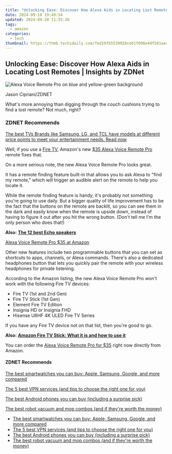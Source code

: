 ```yaml
---
title: "Unlocking Ease: Discover How Alexa Aids in Locating Lost Remotes | Insights by ZDNet"
date: 2024-09-18 19:49:54
updated: 2024-09-20 11:55:26
tags:
  - amazon
categories:
  - tech
thumbnail: https://thmb.techidaily.com/fed19fb5539928ceb1f098e4df501aac24d80c5bb6000047d745afbd7491bdcb.jpg
---
```


## Unlocking Ease: Discover How Alexa Aids in Locating Lost Remotes | Insights by ZDNet

![Alexa Voice Remote Pro on blue and yellow-green background](https://www.zdnet.com/a/img/resize/5af4ce616e38f3e17be60e1b4c97b7105023f9f6/2022/11/16/a967fb52-8237-4ba3-95d6-84ed38578758/alexa-remote-pro.jpg?auto=webp&width=1280)

Jason Cipriani/ZDNET

What's more annoying than digging through the couch cushions trying to find a lost remote? Not much, right? 

### **ZDNET** Recommends

[The best TVs Brands like Samsung, LG, and TCL have models at different price points to meet your entertainment needs.  Read now](https://www.zdnet.com/article/best-tv/)

Well, if you use a [Fire TV](https://buy.geni.us/Proxy.ashx?TSID=368250&GR%5FURL=https%3A%2F%2Fwww.amazon.com%2Fb%3Fie%3DUTF8%26node%3D8521791011%26hvadid%3D544692723503%26hvpos%3D%26hvnetw%3Dg%26hvrand%3D7808609459447234248%26hvpone%3D%26hvptwo%3D%26hvqmt%3De%26hvdev%3Dc%26hvdvcmdl%3D%26hvlocint%3D%26hvlocphy%3D9005779%26hvtargid%3Dkwd-88967765815%26ref%3Dpd%5Fsl%5F9ap9qk1y0l%5Fe%26tag%3Dzd-buy-button-20%26ascsubtag%3D%5F%5FCOM%5FCLICK%5FID%5F%5F%7C623ebae9-042e-4a80-ada1-c36b6adc895e%7Cdtp&dtb=1), Amazon's new [$35 Alexa Voice Remote Pro](https://buy.geni.us/Proxy.ashx?TSID=368250&GR%5FURL=https%3A%2F%2Fwww.amazon.com%2Fdp%2FB09RX4HKTD%3Ftag%3Dzd-buy-button-20%26ascsubtag%3D%5F%5FCOM%5FCLICK%5FID%5F%5F%7C623ebae9-042e-4a80-ada1-c36b6adc895e%7Cdtp&dtb=1) remote fixes that. 

On a more serious note, the new Alexa Voice Remote Pro looks great. 

It has a remote finding feature built-in that allows you to ask Alexa to "find my remote," which will trigger an audible alert on the remote to help you locate it.

While the remote finding feature is handy, it's probably not something you're going to use daily. But a bigger quality of life improvement has to be the fact that the buttons on the remote are backlit, so you can see them in the dark and easily know when the remote is upside down, instead of having to figure it out after you hit the wrong button. (Don't tell me I'm the only person who does that!) 

**Also:** [**The 12 best Echo speakers**](https://www.zdnet.com/home-and-office/home-entertainment/best-amazon-echo/)

[Alexa Voice Remote Pro $35 at Amazon](https://buy.geni.us/Proxy.ashx?TSID=368250&GR%5FURL=https%3A%2F%2Fwww.amazon.com%2Fdp%2FB09RX4HKTD%3Fth%3D1%26tag%3Dzd-buy-button-20%26ascsubtag%3D%5F%5FCOM%5FCLICK%5FID%5F%5F%7C623ebae9-042e-4a80-ada1-c36b6adc895e%7Cdtp&dtb=1)

Other new features include two programmable buttons that you can set as shortcuts to apps, channels, or Alexa commands. There's also a dedicated headphones button that lets you quickly pair the remote with your wireless headphones for private listening. 

According to the Amazon listing, the new Alexa Voice Remote Pro won't work with the following Fire TV devices: 

* Fire TV (1st and 2nd Gen)
* Fire TV Stick (1st Gen)
* Element Fire TV Edition
* Insignia HD or Insignia FHD
* Hisense U6HF 4K ULED Fire TV Series

If you have any Fire TV device not on that list, then you're good to go. 

**Also:** [**Amazon Fire TV Stick: What it is and how to use it**](https://www.zdnet.com/home-and-office/home-entertainment/how-to-use-amazon-fire-stick/)

You can order the [Alexa Voice Remote Pro for $35](https://buy.geni.us/Proxy.ashx?TSID=368250&GR%5FURL=https%3A%2F%2Fwww.amazon.com%2Fdp%2FB09RX4HKTD%3Ftag%3Dzd-buy-button-20%26ascsubtag%3D%5F%5FCOM%5FCLICK%5FID%5F%5F%7C623ebae9-042e-4a80-ada1-c36b6adc895e%7Cdtp&dtb=1) right now directly from Amazon.

#### **ZDNET** Recommends

[The best smartwatches you can buy: Apple, Samsung, Google, and more compared](https://www.zdnet.com/article/best-smartwatch/ "The best smartwatches you can buy: Apple, Samsung, Google, and more compared")

[The 5 best VPN services (and tips to choose the right one for you)](https://www.zdnet.com/article/best-vpn/ "The 5 best VPN services (and tips to choose the right one for you)")

[The best Android phones you can buy (including a surprise pick)](https://www.zdnet.com/article/best-android-phone/ "The best Android phones you can buy (including a surprise pick)")

[The best robot vacuum and mop combos (and if they're worth the money)](https://www.zdnet.com/article/best-robot-vacuum-mop/ "The best robot vacuum and mop combos (and if they're worth the money)")

* [The best smartwatches you can buy: Apple, Samsung, Google, and more compared](https://www.zdnet.com/article/best-smartwatch/ "The best smartwatches you can buy: Apple, Samsung, Google, and more compared")
* [The 5 best VPN services (and tips to choose the right one for you)](https://www.zdnet.com/article/best-vpn/ "The 5 best VPN services (and tips to choose the right one for you)")
* [The best Android phones you can buy (including a surprise pick)](https://www.zdnet.com/article/best-android-phone/ "The best Android phones you can buy (including a surprise pick)")
* [The best robot vacuum and mop combos (and if they're worth the money)](https://www.zdnet.com/article/best-robot-vacuum-mop/ "The best robot vacuum and mop combos (and if they're worth the money)")

<ins class="adsbygoogle"
     style="display:block"
     data-ad-format="autorelaxed"
     data-ad-client="ca-pub-7571918770474297"
     data-ad-slot="1223367746"></ins>



<ins class="adsbygoogle"
     style="display:block"
     data-ad-client="ca-pub-7571918770474297"
     data-ad-slot="8358498916"
     data-ad-format="auto"
     data-full-width-responsive="true"></ins>
